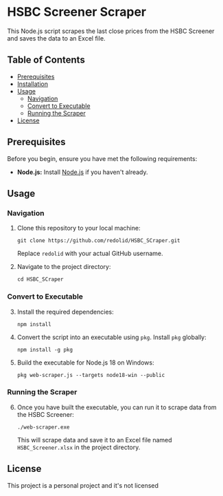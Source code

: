 
# HSBC Screener Scraper

This Node.js script scrapes the last close prices from the HSBC Screener and saves the data to an Excel file.

## Table of Contents

- [Prerequisites](#prerequisites)
- [Installation](#installation)
- [Usage](#usage)
  - [Navigation](#navigation)
  - [Convert to Executable](#convert-to-executable)
  - [Running the Scraper](#running-the-scraper)
- [License](#license)

## Prerequisites

Before you begin, ensure you have met the following requirements:

- **Node.js:** Install [Node.js](https://nodejs.org/) if you haven't already.

## Usage

### Navigation

1. Clone this repository to your local machine:

   ```
   git clone https://github.com/redolid/HSBC_SCraper.git
   ```

   Replace `redolid` with your actual GitHub username.

2. Navigate to the project directory:

   ```
   cd HSBC_SCraper
   ```

### Convert to Executable

3. Install the required dependencies:

   ```
   npm install
   ```

4. Convert the script into an executable using `pkg`. Install `pkg` globally:

   ```
   npm install -g pkg
   ```

5. Build the executable for Node.js 18 on Windows:

   ```
   pkg web-scraper.js --targets node18-win --public
   ```

### Running the Scraper

6. Once you have built the executable, you can run it to scrape data from the HSBC Screener:

   ```
   ./web-scraper.exe
   ```

   This will scrape data and save it to an Excel file named `HSBC_Screener.xlsx` in the project directory.

## License

This project is a personal project and it's not licensed
```
